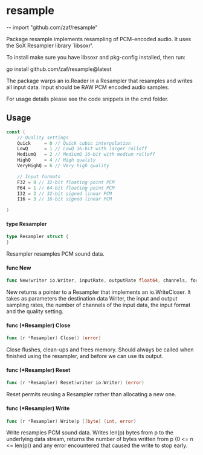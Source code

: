 # resample
--
    import "github.com/zaf/resample"

Package resample implements resampling of PCM-encoded audio. It uses the SoX
Resampler library `libsoxr'.

To install make sure you have libsoxr and pkg-config installed, then run:

go install github.com/zaf/resample@latest

The package warps an io.Reader in a Resampler that resamples and writes all
input data. Input should be RAW PCM encoded audio samples.

For usage details please see the code snippets in the cmd folder.

## Usage

```go
const (
	// Quality settings
	Quick     = 0 // Quick cubic interpolation
	LowQ      = 1 // LowQ 16-bit with larger rolloff
	MediumQ   = 2 // MediumQ 16-bit with medium rolloff
	HighQ     = 4 // High quality
	VeryHighQ = 6 // Very high quality

	// Input formats
	F32 = 0 // 32-bit floating point PCM
	F64 = 1 // 64-bit floating point PCM
	I32 = 2 // 32-bit signed linear PCM
	I16 = 3 // 16-bit signed linear PCM

)
```

#### type Resampler

```go
type Resampler struct {
}
```

Resampler resamples PCM sound data.

#### func  New

```go
func New(writer io.Writer, inputRate, outputRate float64, channels, format, quality int) (*Resampler, error)
```
New returns a pointer to a Resampler that implements an io.WriteCloser. It takes
as parameters the destination data Writer, the input and output sampling rates,
the number of channels of the input data, the input format and the quality setting.

#### func (*Resampler) Close

```go
func (r *Resampler) Close() (error)
```
Close flushes, clean-ups and frees memory. Should always be called when finished using
the resampler, and before we can use its output.

#### func (*Resampler) Reset

```go
func (r *Resampler) Reset(writer io.Writer) (error)
```
Reset permits reusing a Resampler rather than allocating a new one.

#### func (*Resampler) Write

```go
func (r *Resampler) Write(p []byte) (int, error)
```
Write resamples PCM sound data. Writes len(p) bytes from p to the underlying
data stream, returns the number of bytes written from p (0 <= n <= len(p)) and
any error encountered that caused the write to stop early.
